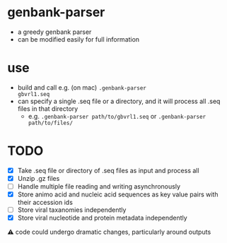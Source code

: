# genbank-parser
- a greedy genbank parser
- can be modified easily for full information

# use
- build and call e.g. (on mac) <code>.genbank-parser gbvrl1.seq</code>
- can specify a single .seq file or a directory, and it will process all .seq files in that directory
    - e.g. <code>.genbank-parser path/to/gbvrl1.seq</code> or <code>.genbank-parser path/to/files/</code>

# TODO
- [x] Take .seq file or directory of .seq files as input and process all
- [x] Unzip .gz files
- [ ] Handle multiple file reading and writing asynchronously
- [x] Store animo acid and nucleic acid sequences as key value pairs with their accession ids
- [ ] Store viral taxanomies independently
- [x] Store viral nucleotide and protein metadata independently

:warning: code could undergo dramatic changes, particularly around outputs
